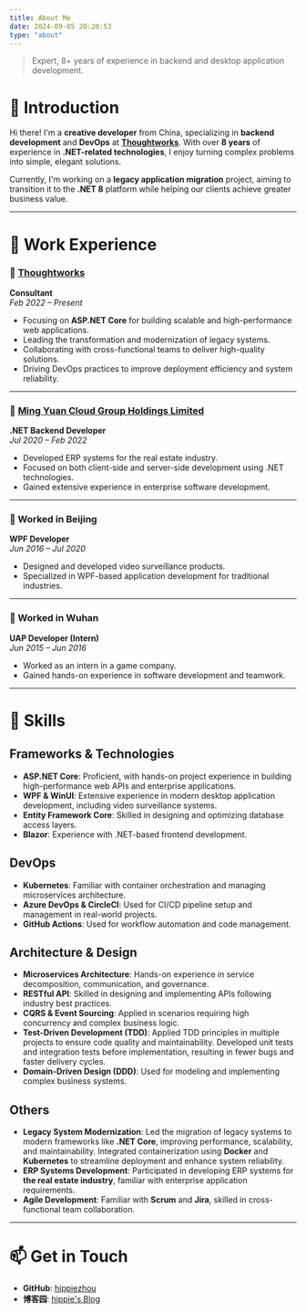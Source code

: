 ```yaml
---
title: About Me
date: 2024-09-05 20:20:53
type: "about"
---
```


> Expert, 8+ years of experience in backend and desktop application development.

# 👋 Introduction

Hi there! I'm a **creative developer** from China, specializing in **backend development** and **DevOps** at **[Thoughtworks](https://www.thoughtworks.com/)**. With over **8 years** of experience in **.NET-related technologies**, I enjoy turning complex problems into simple, elegant solutions.

Currently, I'm working on a **legacy application migration** project, aiming to transition it to the **.NET 8** platform while helping our clients achieve greater business value.

---

# 💼 Work Experience

### 🏢 [Thoughtworks](https://www.thoughtworks.com/)

**Consultant**  
_Feb 2022 – Present_

- Focusing on **ASP.NET Core** for building scalable and high-performance web applications.
- Leading the transformation and modernization of legacy systems.
- Collaborating with cross-functional teams to deliver high-quality solutions.
- Driving DevOps practices to improve deployment efficiency and system reliability.

---

### 🏢 [Ming Yuan Cloud Group Holdings Limited](https://www.mingyuanyun.com/)

**.NET Backend Developer**  
_Jul 2020 – Feb 2022_

- Developed ERP systems for the real estate industry.
- Focused on both client-side and server-side development using .NET technologies.
- Gained extensive experience in enterprise software development.

---

### 🏢 Worked in Beijing

**WPF Developer**  
_Jun 2016 – Jul 2020_

- Designed and developed video surveillance products.
- Specialized in WPF-based application development for traditional industries.

---

### 🏢 Worked in Wuhan

**UAP Developer (Intern)**  
_Jun 2015 – Jun 2016_

- Worked as an intern in a game company.
- Gained hands-on experience in software development and teamwork.

---

<!--

# 🚀 What I'm Doing Now

# 🏅 Certifications

- **Certified Kubernetes Administrator (CKA)**
  Credential ID: [Your Credential ID]
  Issued by CNCF in **[Year]**

---

# 🎓 Education

- **2012 – 2016**: Anyang Normal University
  **Bachelor's Degree in Software Engineering**

---

-->

# 🌟 Skills

## **Frameworks & Technologies**

- **ASP.NET Core**: Proficient, with hands-on project experience in building high-performance web APIs and enterprise applications.
- **WPF & WinUI**: Extensive experience in modern desktop application development, including video surveillance systems.
- **Entity Framework Core**: Skilled in designing and optimizing database access layers.
- **Blazor**: Experience with .NET-based frontend development.

## **DevOps**

- **Kubernetes**: Familiar with container orchestration and managing microservices architecture.
- **Azure DevOps & CircleCI**: Used for CI/CD pipeline setup and management in real-world projects.
- **GitHub Actions**: Used for workflow automation and code management.

## **Architecture & Design**

- **Microservices Architecture**: Hands-on experience in service decomposition, communication, and governance.
- **RESTful API**: Skilled in designing and implementing APIs following industry best practices.
- **CQRS & Event Sourcing**: Applied in scenarios requiring high concurrency and complex business logic.
- **Test-Driven Development (TDD)**: Applied TDD principles in multiple projects to ensure code quality and maintainability. Developed unit tests and integration tests before implementation, resulting in fewer bugs and faster delivery cycles.
- **Domain-Driven Design (DDD)**: Used for modeling and implementing complex business systems.

## **Others**

- **Legacy System Modernization**: Led the migration of legacy systems to modern frameworks like **.NET Core**, improving performance, scalability, and maintainability. Integrated containerization using **Docker** and **Kubernetes** to streamline deployment and enhance system reliability.
- **ERP Systems Development**: Participated in developing ERP systems for **the real estate industry**, familiar with enterprise application requirements.
- **Agile Development**: Familiar with **Scrum** and **Jira**, skilled in cross-functional team collaboration.

---

# 📫 Get in Touch

- **GitHub**: [hippiezhou](https://github.com/hippiezhou)
- **博客园**: [hippie's Blog](https://www.cnblogs.com/hippiezhou)
